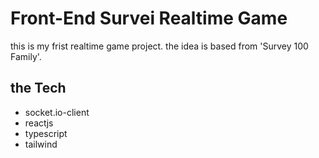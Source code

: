 # Front-End Survei Realtime Game

this is my frist realtime game project. the idea is based from 'Survey 100 Family'.

## the Tech

- socket.io-client
- reactjs
- typescript
- tailwind
